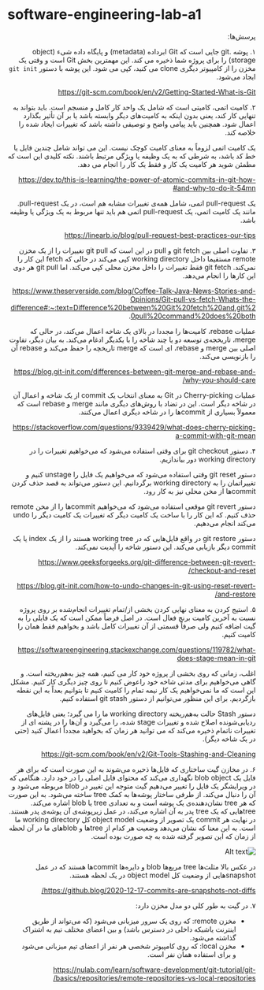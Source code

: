 # software-engineering-lab-a1

<div dir='rtl'>

  
پرسش‌ها:

۱. پوشه .git جایی است که Git ابرداده (metadata) و پایگاه داده شیء (object storage) را برای پروژه شما ذخیره می کند. این مهمترین بخش Git است و وقتی یک مخزن را از کامپیوتر دیگری clone می کنید، کپی می شود.
این پوشه با دستور ```git init``` ایجاد می‌شود.

https://git-scm.com/book/en/v2/Getting-Started-What-is-Git

۲. کامیت اتمی، کامیتی است که شامل یک واحد کار  کامل و منسجم است. باید بتواند به تنهایی کار کند، یعنی بدون اینکه به کامیت‌های دیگر وابسته باشد یا بر آن تأثیر بگذارد اعمال شود. همچنین باید پیامی واضح و توصیفی داشته باشد که تغییرات ایجاد شده را خلاصه کند.

یک کامیت اتمی لزوماً به معنای کامیت کوچک نیست. این می تواند شامل چندین فایل یا خط کد باشد، به شرطی که به یک وظیفه یا ویژگی مرتبط باشند. نکته کلیدی این است که مطمئن شوید هر کامیت یک کار و فقط یک کار را انجام می دهد.

https://dev.to/this-is-learning/the-power-of-atomic-commits-in-git-how-and-why-to-do-it-54mn#

یک pull-request اتمی، شامل همه‌ی تغییرات مشابه هم است، در یک pull-request. مانند یک کامیت اتمی، یک pull-request اتمی هم باید تنها مربوط به یک ویژگی یا وظیفه باشد.

https://linearb.io/blog/pull-request-best-practices-our-tips

۳. تفاوت اصلی بین git fetch و pull در این است که git pull تغییرات را از یک مخزن remote مستقیما داخل working directory کپی می‌کند در حالی که fetch این کار را نمی‌کند. git fetch فقط تغییرات را داخل مخزن محلی کپی می‌کند. اما git pull هر دوی این کارها را انجام می‌دهد.

https://www.theserverside.com/blog/Coffee-Talk-Java-News-Stories-and-Opinions/Git-pull-vs-fetch-Whats-the-difference#:~:text=Difference%20between%20Git%20fetch%20and,git%20pull%20command%20does%20both.

 عملیات rebase، کامیت‌ها را مجددا در بالای یک شاخه اعمال می‌کند، در حالی که merge، تاریخجه‌ی توسعه دو یا چند شاخه را با یکدیگر ادغام می‌کند. 
به بیان دیگر، تفاوت اصلی بین merge و rebase، ای است که merge تاریخچه را حفظ می‌کند و rebase آن را بازنویسی می‌کند.

https://blog.git-init.com/differences-between-git-merge-and-rebase-and-why-you-should-care/


عملیات Cherry-picking در Git به معنای انتخاب یک commit از یک شاخه و اعمال آن در شاخه دیگر است.
این در تضاد با روش‌های دیگری مانند merge و rebase است که معمولاً بسیاری از commit‌ها را در شاخه دیگری اعمال می‌کنند.

https://stackoverflow.com/questions/9339429/what-does-cherry-picking-a-commit-with-git-mean
  
  
۴. دستور git checkout برای وقتی استفاده می‌شود که می‌خواهیم تغییرات را در working directory 
دور بیاندازیم.

دستور git reset وقتی استفاده می‌شود که می‌خواهیم یک فایل را unstage کنیم و تغییراتمان را به working directory برگردانیم.
این دستور می‌تواند به قصد حذف کردن commitها از مخن محلی نیز به کار رود.

دستور git revert  موقعی استفاده می‌شود که می‌خواهیم commitها را از مخن remote  حذف کنیم. 
که این کار را با ساخت یک کامیت دیگر که تغییرات یک کامیت دیگر را undo می‌کند انجام می‌دهیم.


دستور git restore در واقع فایل‌هایی که در working tree هستند را از یک index یا یک commit دیگر بازیابی می‌کند. این دستور شاخه را آپدیت نمی‌کند. 


https://www.geeksforgeeks.org/git-difference-between-git-revert-checkout-and-reset/

https://blog.git-init.com/how-to-undo-changes-in-git-using-reset-revert-and-restore/


۵. استیج کردن به معنای نهایی کردن بخشی از/تمام تغییرات انجام‌شده بر روی پروژه نسبت به آخرین کامیت برنچ فعال است. در اصل فرضاً ممکن است که یک فایلی را به گیت  اضافه کنیم ولی صرفاً قسمتی از آن تغییرات کامل باشد و بخواهیم فقط همان را کامیت کنیم.

https://softwareengineering.stackexchange.com/questions/119782/what-does-stage-mean-in-git


اغلب، زمانی که روی بخشی از پروژه خود کار می کنیم، همه چیز به‌هم‌ریخته است. و گاهی می‌خواهیم برای مدتی شاخه خود راعوض کنیم تا روی چیز دیگری کار کنیم. مشکل این است که ما نمی‌خواهیم یک کار نیمه تمام را کامیت کنیم تا بتوانیم بعداً به این نقطه بازگردیم. برای این منظور می‌توانیم از دستور git stash استفاده کنیم.

دستور Stash حالت به‌هم‌ریخته working directory ما را می گیرد؛ یعنی فایل‌های ردیابی‌شونده اصلاح شده و تغییرات stage شده، را می‌گیرد و  آن‌ها را در پشته ای از‌ تغییرات ناتمام ذخیره می‌کند که می توانید هر زمان که بخواهید مجدداً اعمال کنید (حتی در یک شاخه دیگر).

https://git-scm.com/book/en/v2/Git-Tools-Stashing-and-Cleaning


۶. در مخازن گیت ساختاری که فایل‌ها ذحیره می‌شوند به این صورت است که برای هر فایل یک 
blob object
نگهداری می‌کند که محتوای فایل اصلی را در خود دارد. هنگامی که در ویرایشگر یک فایل را تغییر می‌دهیم گیت متوجه این تغییر در 
blob 
مربوطه می‌شود و آن را دنبال می‌کند. از طرفی ساختار پوشه‌ها به کمک 
tree
ساخته می‌شود. به این صورت که هر 
tree
نشان‌دهنده‌ی یک پوشه است و به تعدادی 
tree
یا
blob 
اشاره می‌کند. 
treeهایی
که یک 
tree
پدر به آن اشاره می‌کند، در عمل زیرپوشه‌ی آن پوشه‌ی پدر هستند.
در نهایت هر 
commit
یک تصویر از وضعیت 
object model
کل 
working directory
ما است. به این معنا که نشان می‌دهد وضعیت هر کدام از 
treeها
و
blobهای 
ما در آن لحظه از زمان که این تصویر گرفته شده به چه صورت بوده است.

![Alt text](https://github.blog/wp-content/uploads/2020/12/commit.png?resize=399%2C268?w=399)

در عکس بالا مثلث‌ها 
tree
مربع‌ها 
blob
و
دایره‌ها
commitها 
هستند که در عمل 
snapshotهایی
از وضعیت کل 
object model
در یک لحظه هستند.


https://github.blog/2020-12-17-commits-are-snapshots-not-diffs/


۷. 
در گیت به طور کلی دو مدل مخزن دارد:
- مخزن remote: که روی یک سرور میزبانی می‌شود (که می‌تواند از طریق اینترنت یاشبکه داخلی در دسترس باشد) و بین اعضای مختلف تیم به اشتراک گذاشته می‌شود.
- مخزن local: که روی کامپیوتر شخصی هر نفر از اعضای تیم میزبانی می‌شود و برای استفاده همان نفر است.

https://nulab.com/learn/software-development/git-tutorial/git-basics/repositories/remote-repositories-vs-local-repositories/
